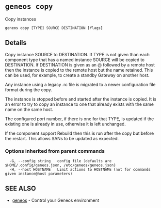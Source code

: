 # `geneos copy`

Copy instances

```text
geneos copy [TYPE] SOURCE DESTINATION [flags]
```

## Details

Copy instance SOURCE to DESTINATION. If TYPE is not given than each
component type that has a named instance SOURCE will be copied to
DESTINATION. If DESTINATION is given as an @ followed by a remote
host then the instance is copied to the remote host but the name
retained. This can be used, for example, to create a standby Gateway
on another host.

Any instance using a legacy .rc file is migrated to a newer
configuration file format during the copy.

The instance is stopped before and started after the instance is
copied. It is an error to try to copy an instance to one that already
exists with the same name on the same host.

The configured port number, if there is one for that TYPE, is updated
if the existing one is already in use, otherwise it is left
unchanged.

If the component support Rebuild then this is run after the copy but
before the restart. This allows SANs to be updated as expected.

### Options inherited from parent commands

```text
  -G, --config string   config file (defaults are $HOME/.config/geneos.json, /etc/geneos/geneos.json)
  -H, --host HOSTNAME   Limit actions to HOSTNAME (not for commands given instance@host parameters)
```

## SEE ALSO

* [geneos](geneos.md)	 - Control your Geneos environment
